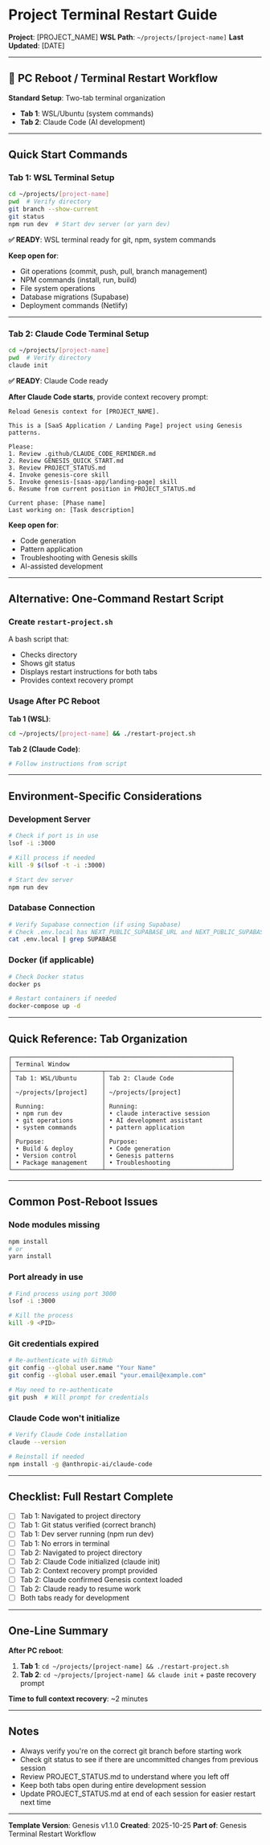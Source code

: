 # Project Terminal Restart Guide

**Project**: [PROJECT_NAME]
**WSL Path**: `~/projects/[project-name]`
**Last Updated**: [DATE]

---

## 🔄 PC Reboot / Terminal Restart Workflow

**Standard Setup**: Two-tab terminal organization
- **Tab 1**: WSL/Ubuntu (system commands)
- **Tab 2**: Claude Code (AI development)

---

## Quick Start Commands

### Tab 1: WSL Terminal Setup

```bash
cd ~/projects/[project-name]
pwd  # Verify directory
git branch --show-current
git status
npm run dev  # Start dev server (or yarn dev)
```

**✅ READY**: WSL terminal ready for git, npm, system commands

**Keep open for**:
- Git operations (commit, push, pull, branch management)
- NPM commands (install, run, build)
- File system operations
- Database migrations (Supabase)
- Deployment commands (Netlify)

---

### Tab 2: Claude Code Terminal Setup

```bash
cd ~/projects/[project-name]
pwd  # Verify directory
claude init
```

**✅ READY**: Claude Code ready

**After Claude Code starts**, provide context recovery prompt:

```
Reload Genesis context for [PROJECT_NAME].

This is a [SaaS Application / Landing Page] project using Genesis patterns.

Please:
1. Review .github/CLAUDE_CODE_REMINDER.md
2. Review GENESIS_QUICK_START.md
3. Review PROJECT_STATUS.md
4. Invoke genesis-core skill
5. Invoke genesis-[saas-app/landing-page] skill
6. Resume from current position in PROJECT_STATUS.md

Current phase: [Phase name]
Last working on: [Task description]
```

**Keep open for**:
- Code generation
- Pattern application
- Troubleshooting with Genesis skills
- AI-assisted development

---

## Alternative: One-Command Restart Script

### Create `restart-project.sh`

A bash script that:
- Checks directory
- Shows git status
- Displays restart instructions for both tabs
- Provides context recovery prompt

### Usage After PC Reboot

**Tab 1 (WSL)**:
```bash
cd ~/projects/[project-name] && ./restart-project.sh
```

**Tab 2 (Claude Code)**:
```bash
# Follow instructions from script
```

---

## Environment-Specific Considerations

### Development Server
```bash
# Check if port is in use
lsof -i :3000

# Kill process if needed
kill -9 $(lsof -t -i :3000)

# Start dev server
npm run dev
```

### Database Connection
```bash
# Verify Supabase connection (if using Supabase)
# Check .env.local has NEXT_PUBLIC_SUPABASE_URL and NEXT_PUBLIC_SUPABASE_ANON_KEY
cat .env.local | grep SUPABASE
```

### Docker (if applicable)
```bash
# Check Docker status
docker ps

# Restart containers if needed
docker-compose up -d
```

---

## Quick Reference: Tab Organization

```
┌─────────────────────────────────────────────────────────────┐
│ Terminal Window                                             │
├─────────────────────────┬───────────────────────────────────┤
│ Tab 1: WSL/Ubuntu       │ Tab 2: Claude Code                │
│                         │                                   │
│ ~/projects/[project]    │ ~/projects/[project]              │
│                         │                                   │
│ Running:                │ Running:                          │
│ • npm run dev           │ • claude interactive session      │
│ • git operations        │ • AI development assistant        │
│ • system commands       │ • pattern application             │
│                         │                                   │
│ Purpose:                │ Purpose:                          │
│ • Build & deploy        │ • Code generation                 │
│ • Version control       │ • Genesis patterns                │
│ • Package management    │ • Troubleshooting                 │
└─────────────────────────┴───────────────────────────────────┘
```

---

## Common Post-Reboot Issues

### Node modules missing
```bash
npm install
# or
yarn install
```

### Port already in use
```bash
# Find process using port 3000
lsof -i :3000

# Kill the process
kill -9 <PID>
```

### Git credentials expired
```bash
# Re-authenticate with GitHub
git config --global user.name "Your Name"
git config --global user.email "your.email@example.com"

# May need to re-authenticate
git push  # Will prompt for credentials
```

### Claude Code won't initialize
```bash
# Verify Claude Code installation
claude --version

# Reinstall if needed
npm install -g @anthropic-ai/claude-code
```

---

## Checklist: Full Restart Complete

- [ ] Tab 1: Navigated to project directory
- [ ] Tab 1: Git status verified (correct branch)
- [ ] Tab 1: Dev server running (npm run dev)
- [ ] Tab 1: No errors in terminal
- [ ] Tab 2: Navigated to project directory
- [ ] Tab 2: Claude Code initialized (claude init)
- [ ] Tab 2: Context recovery prompt provided
- [ ] Tab 2: Claude confirmed Genesis context loaded
- [ ] Tab 2: Claude ready to resume work
- [ ] Both tabs ready for development

---

## One-Line Summary

**After PC reboot**:

1. **Tab 1**: `cd ~/projects/[project-name] && ./restart-project.sh`
2. **Tab 2**: `cd ~/projects/[project-name] && claude init` + paste recovery prompt

**Time to full context recovery**: ~2 minutes

---

## Notes

- Always verify you're on the correct git branch before starting work
- Check git status to see if there are uncommitted changes from previous session
- Review PROJECT_STATUS.md to understand where you left off
- Keep both tabs open during entire development session
- Update PROJECT_STATUS.md at end of each session for easier restart next time

---

**Template Version**: Genesis v1.1.0
**Created**: 2025-10-25
**Part of**: Genesis Terminal Restart Workflow

